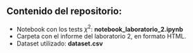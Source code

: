## Contenido del repositorio:
* Notebook con los tests $\chi^2$: __notebook_laboratorio_2.ipynb__
* Carpeta con el informe del laboratorio 2, en formato HTML.
* Dataset utilizado: __dataset.csv__